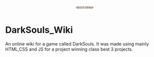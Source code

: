 <p align="center"><img width=12.5% src="https://github.com/AhmadRazaJamal/DarkSouls_Wiki/blob/master/READMElogo.png"></p>

# DarkSouls_Wiki
An online wiki for a game called DarkSouls. It was made using mainly HTML,CSS and JS for a project winning class best 3 projects.  
